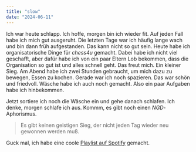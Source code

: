 ```yaml
---
title: "slow"
date: "2024-06-11"
---
```


Ich war heute schlapp. Ich hoffe, morgen bin ich wieder fit. Auf jeden Fall habe ich mich gut ausgeruht. Die letzten Tage war ich häufig lange wach und bin dann früh aufgestanden. Das kann nicht so gut sein. Heute habe ich organisatorische Dinge für _chess4u_ gemacht. Dabei habe ich nicht viel geschafft, aber dafür habe ich von ein paar Eltern Lob bekommen, dass die Organisation so gut ist und alles schnell geht. Das freut mich. Ein kleiner Sieg. Am Abend habe ich zwei Stunden gebraucht, um mich dazu zu bewegen, Essen zu kochen. Gerade war ich noch spazieren. Das war schön und friedvoll. Wäsche habe ich auch noch gemacht. Also ein paar Aufgaben habe ich hinbekommen.

Jetzt sortiere ich noch die Wäsche ein und gehe danach schlafen. Ich denke, morgen schlafe ich aus. Kommm, es gibt noch einen _NGD_-Aphorismus.

> Es gibt keinen geistigen Sieg, der nicht jeden Tag wieder neu gewonnen werden muß.

Guck mal, ich habe eine coole [Playlist auf Spotify](https://open.spotify.com/playlist/0eWQvlkzj6SvDB2uGwvjmc?si=f0c4c96e2bf049cf) gemacht.
